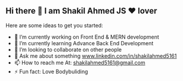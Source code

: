  ## Hi there 👋 I am Shakil Ahmed JS ❤️ lover 



Here are some ideas to get you started:

- 🔭 I’m currently working on Front End & MERN development
- 🌱 I’m currently learning Advance Back End Development 
- 👯 I’m looking to collaborate on other people
- 💬 Ask me about something www.linkedin.com/in/shakilahmed5161
- 📫 How to reach me At: shakilahmed5161@gmail.com 
- ⚡ Fun fact: Love Bodybuliding


